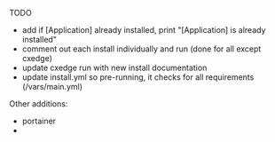 TODO

- add if [Application] already installed, print "[Application] is already installed"
- comment out each install individually and run (done for all except cxedge)
- update cxedge run with new install documentation
- update install.yml so pre-running, it checks for all requirements (/vars/main.yml)


Other additions:
- portainer
- 
